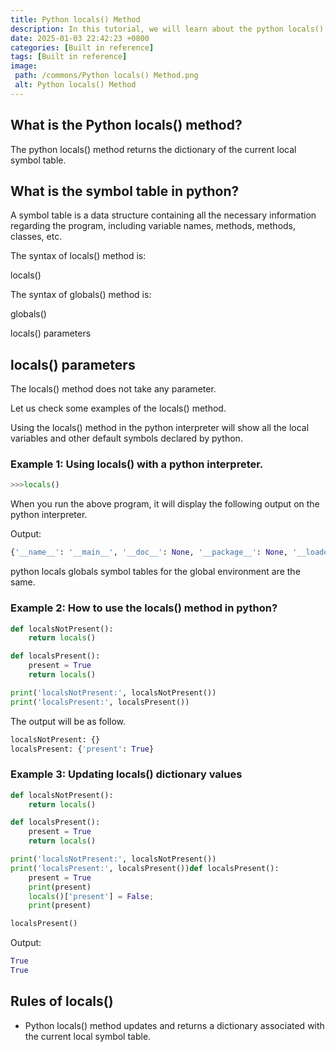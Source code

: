 ```yaml
---
title: Python locals() Method
description: In this tutorial, we will learn about the python locals() method and its uses with examples.
date: 2025-01-03 22:42:23 +0800
categories: [Built in reference]
tags: [Built in reference]
image:
 path: /commons/Python locals() Method.png
 alt: Python locals() Method
---
```


## 

## What is the Python locals() method?

The python locals() method returns the dictionary of the current local symbol table.

## What is the symbol table in python?

<script type="text/javascript">
	atOptions = {
		'key' : 'f934c5057f4cfe34762901514605d248',
		'format' : 'iframe',
		'height' : 180,
		'width' : 800,
		'params' : {}
	};
</script>
<script type="text/javascript" src="https://www.highperformanceformat.com/f934c5057f4cfe34762901514605d248/invoke.js"></script>
A symbol table is a data structure containing all the necessary information regarding the program, including variable names, methods, methods, classes, etc.

The syntax of locals() method is:

locals()

The syntax of globals() method is:

globals()

locals() parameters

<script type="text/javascript">
	atOptions = {
		'key' : 'f934c5057f4cfe34762901514605d248',
		'format' : 'iframe',
		'height' : 180,
		'width' : 800,
		'params' : {}
	};
</script>
<script type="text/javascript" src="https://www.highperformanceformat.com/f934c5057f4cfe34762901514605d248/invoke.js"></script>
## locals() parameters

The locals() method does not take any parameter.

Let us check some examples of the locals() method.

Using the locals() method in the python interpreter will show all the local variables and other default symbols declared by python. 

### Example 1: Using locals() with a python interpreter.

```python
>>>locals()

```

<script type="text/javascript">
	atOptions = {
		'key' : 'f934c5057f4cfe34762901514605d248',
		'format' : 'iframe',
		'height' : 180,
		'width' : 800,
		'params' : {}
	};
</script>
<script type="text/javascript" src="https://www.highperformanceformat.com/f934c5057f4cfe34762901514605d248/invoke.js"></script>
When you run the above program, it will display the following output on the python interpreter.

Output:

```python
{'__name__': '__main__', '__doc__': None, '__package__': None, '__loader__': <class '_frozen_importlib.BuiltinImporter'>, '__spec__': None, '__annotations__': {}, '__builtins__': <module 'builtins' (built-in)>}

```

python locals globals symbol tables for the global environment are the same.

### Example 2: How to use the locals() method in python?

```python
def localsNotPresent():
    return locals()

def localsPresent():
    present = True
    return locals()

print('localsNotPresent:', localsNotPresent())
print('localsPresent:', localsPresent())

```

The output will be as follow.

```python
localsNotPresent: {}
localsPresent: {'present': True}

```

### 

### Example 3: Updating locals() dictionary values

```python
def localsNotPresent():
    return locals()

def localsPresent():
    present = True
    return locals()

print('localsNotPresent:', localsNotPresent())
print('localsPresent:', localsPresent())def localsPresent():
    present = True
    print(present)
    locals()['present'] = False;
    print(present)

localsPresent()

```

Output:

```python
True
True
```

## Rules of locals()

* Python locals() method updates and returns a dictionary associated with the current local symbol table.